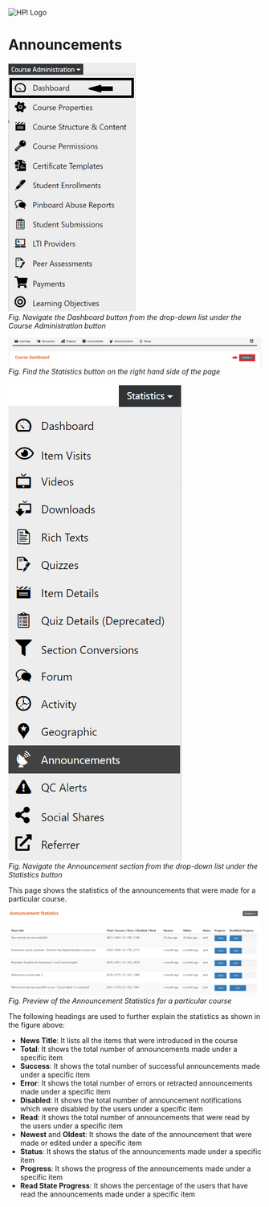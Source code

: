 ![HPI Logo](../../../img/HPI_Logo.png)

# Announcements

![Dashboard](../../../img/course_admin_items/dashboard.png)  
*Fig. Navigate the Dashboard button from the drop-down list under the Course Administration button*  

![Statistics](../../../img/features/analytics/dashboard/statistics.png)  
*Fig. Find the Statistics button on the right hand side of the page*  

![Announcements](../../../img/features/analytics/dashboard/announcements.png)  
*Fig. Navigate the Announcement section from the drop-down list under the Statistics button*  

This page shows the statistics of the announcements that were made for a particular course.  

  

![Announcements Details](../../../img/features/analytics/dashboard/announcements_details.png)  
*Fig. Preview of the Announcement Statistics for a particular course*  

The following headings are used to further explain the statistics as shown in the figure above:

* **News Title**: It lists all the items that were introduced in the course
* **Total**: It shows the total number of announcements made under a specific item
* **Success**: It shows the total number of successful announcements made under a specific item
* **Error**: It shows the total number of errors or retracted announcements made under a specific item
* **Disabled**: It shows the total number of announcement notifications which were disabled by the users under a specific item
* **Read**: It shows the total number of announcements that were read by the users under a specific item
* **Newest** and **Oldest**: It shows the date of the announcement that were made or edited under a specific item
* **Status**: It shows the status of the announcements made under a specific item
* **Progress**: It shows the progress of the announcements made under a specific item
* **Read State Progress**: It shows the percentage of the users that have read the announcements made under a specific item
